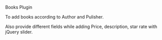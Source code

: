 Books Plugin

To add books according to Author and Pulisher.

Also provide different fields while adding Price, description, star rate with jQuery slider.